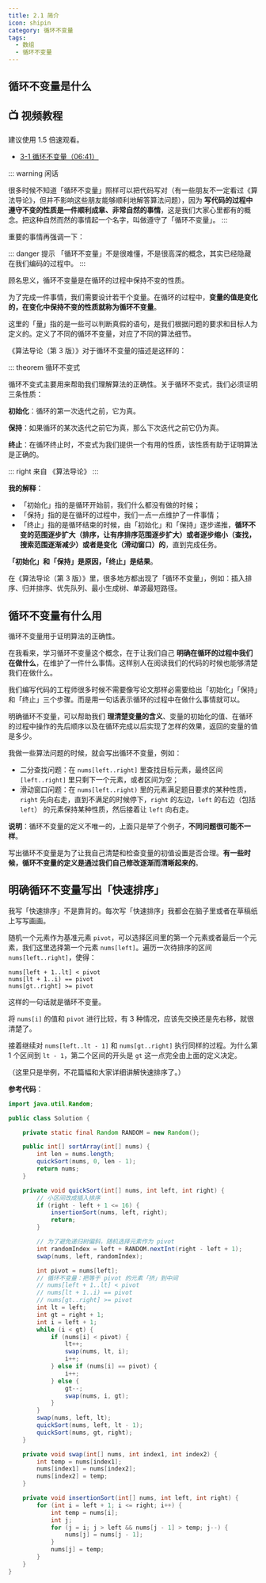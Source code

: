 ```yaml
---
title: 2.1 简介
icon: shipin
category: 循环不变量
tags:
  - 数组
  - 循环不变量
---
```



## 循环不变量是什么 <Badge text="视频" type="warning"/> <Badge text="重要" type=""/>

## :tv: **视频教程**

建议使用 1.5 倍速观看。

* [3-1 循环不变量（06:41）](https://www.bilibili.com/video/BV1Jg411M7Lp?p=1)


::: warning  闲话

很多时候不知道「循环不变量」照样可以把代码写对（有一些朋友不一定看过《算法导论》，但并不影响这些朋友能够顺利地解答算法问题），因为 **写代码的过程中遵守不变的性质是一件顺利成章、非常自然的事情**，这是我们大家心里都有的概念。把这种自然而然的事情起一个名字，叫做遵守了「循环不变量」。
::: 

重要的事情再强调一下：

::: danger 提示
「循环不变量」不是很难懂，不是很高深的概念，其实已经隐藏在我们编码的过程中。
:::

顾名思义，循环不变量是在循环的过程中保持不变的性质。

为了完成一件事情，我们需要设计若干个变量。在循环的过程中，**变量的值是变化的，在变化中保持不变的性质就称为循环不变量**。

这里的「量」指的是一些可以判断真假的语句，是我们根据问题的要求和目标人为定义的。定义了不同的循环不变量，对应了不同的算法细节。

《算法导论（第 3 版）》对于循环不变量的描述是这样的：

::: theorem 循环不变式

循环不变式主要用来帮助我们理解算法的正确性。关于循环不变式，我们必须证明三条性质：

**初始化**：循环的第一次迭代之前，它为真。

**保持**：如果循环的某次迭代之前它为真，那么下次迭代之前它仍为真。

**终止**：在循环终止时，不变式为我们提供一个有用的性质，该性质有助于证明算法是正确的。

::: right
来自 《算法导论》
:::

**我的解释**：

+ 「初始化」指的是循环开始前，我们什么都没有做的时候；
+ 「保持」指的是在循环的过程中，我们一点一点维护了一件事情；
+ 「终止」指的是循环结束的时候，由「初始化」和「保持」逐步递推，**循环不变的范围逐步扩大（排序，让有序排序范围逐步扩大）或者逐步缩小（查找，搜索范围逐渐减少）或者是变化（滑动窗口）的**，直到完成任务。

**「初始化」和「保持」是原因，「终止」是结果**。

在《算法导论（第 3 版）》里，很多地方都出现了「循环不变量」，例如：插入排序、归并排序、优先队列、最小生成树、单源最短路径。

## 循环不变量有什么用

循环不变量用于证明算法的正确性。

在我看来，学习循环不变量这个概念，在于让我们自己 **明确在循环的过程中我们在做什么**，在维护了一件什么事情。这样别人在阅读我们的代码的时候也能够清楚我们在做什么。

我们编写代码的工程师很多时候不需要像写论文那样必需要给出「初始化」「保持」和「终止」三个步骤。而是用一句话表示循环的过程中在做什么事情就可以。

明确循环不变量，可以帮助我们 **理清楚变量的含义**、变量的初始化的值、在循环的过程中操作的先后顺序以及在循环完成以后实现了怎样的效果，返回的变量的值是多少。

我做一些算法问题的时候，就会写出循环不变量，例如：

+ 二分查找问题：在 `nums[left..right]` 里查找目标元素，最终区间 `[left..right]` 里只剩下一个元素，或者区间为空；
+ 滑动窗口问题：在 `nums[left..right)` 里的元素满足题目要求的某种性质，`right` 先向右走，直到不满足的时候停下，`right` 的左边，`left` 的右边（包括 `left`） 的元素保持某种性质，然后接着让 `left` 向右走。

**说明**：循环不变量的定义不唯一的，上面只是举了个例子，**不同问题很可能不一样**。

写出循环不变量是为了让我自己清楚和检查变量的初值设置是否合理。**有一些时候，循环不变量的定义是通过我们自己修改逐渐而清晰起来的**。

## 明确循环不变量写出「快速排序」

我写「快速排序」不是靠背的。每次写「快速排序」我都会在脑子里或者在草稿纸上写写画画。

随机一个元素作为基准元素 `pivot`，可以选择区间里的第一个元素或者最后一个元素，我们这里选择第一个元素 `nums[left]`。遍历一次待排序的区间 `nums[left..right]`，使得：


```
nums[left + 1..lt] < pivot
nums[lt + 1..i) == pivot
nums[gt..right] >= pivot
```

这样的一句话就是循环不变量。

将 `nums[i]` 的值和 `pivot` 进行比较，有 3 种情况，应该先交换还是先右移，就很清楚了。

接着继续对 `nums[left..lt - 1]` 和 `nums[gt..right]` 执行同样的过程。为什么第 1 个区间到 `lt - 1`，第二个区间的开头是 `gt` 这一点完全由上面的定义决定。

（这里只是举例，不花篇幅和大家详细讲解快速排序了。）

**参考代码**：

```java
import java.util.Random;

public class Solution {

    private static final Random RANDOM = new Random();

    public int[] sortArray(int[] nums) {
        int len = nums.length;
        quickSort(nums, 0, len - 1);
        return nums;
    }

    private void quickSort(int[] nums, int left, int right) {
        // 小区间改成插入排序
        if (right - left + 1 <= 16) {
            insertionSort(nums, left, right);
            return;
        }

        // 为了避免递归树偏斜，随机选择元素作为 pivot
        int randomIndex = left + RANDOM.nextInt(right - left + 1);
        swap(nums, left, randomIndex);

        int pivot = nums[left];
        // 循环不变量：把等于 pivot 的元素「挤」到中间
        // nums[left + 1..lt] < pivot
        // nums[lt + 1..i) == pivot
        // nums[gt..right] >= pivot
        int lt = left;
        int gt = right + 1;
        int i = left + 1;
        while (i < gt) {
            if (nums[i] < pivot) {
                lt++;
                swap(nums, lt, i);
                i++;
            } else if (nums[i] == pivot) {
                i++;
            } else {
                gt--;
                swap(nums, i, gt);
            }
        }
        swap(nums, left, lt);
        quickSort(nums, left, lt - 1);
        quickSort(nums, gt, right);
    }

    private void swap(int[] nums, int index1, int index2) {
        int temp = nums[index1];
        nums[index1] = nums[index2];
        nums[index2] = temp;
    }

    private void insertionSort(int[] nums, int left, int right) {
        for (int i = left + 1; i <= right; i++) {
            int temp = nums[i];
            int j;
            for (j = i; j > left && nums[j - 1] > temp; j--) {
                nums[j] = nums[j - 1];
            }
            nums[j] = temp;
        }
    }
}
```



